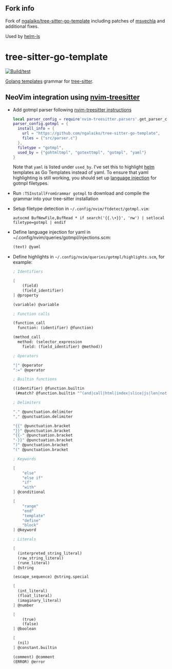 ## Fork info 

Fork of [ngalaiko/tree-sitter-go-template](https://github.com/ngalaiko/tree-sitter-go-template) including patches of [msvechla](https://github.com/msvechla/tree-sitter-go-template) and additional fixes.

Used by [helm-ls](https://github.com/mrjosh/helm-ls/)


# tree-sitter-go-template

[![Build/test](https://github.com/ngalaiko/tree-sitter-go-template/actions/workflows/ci.yaml/badge.svg)](https://github.com/ngalaiko/tree-sitter-go-template/actions/workflows/ci.yaml)

[Golang templates][] grammar for [tree-sitter][].

[tree-sitter]: https://github.com/tree-sitter/tree-sitter
[Golang templates]: https://golang.org/pkg/text/template/

## NeoVim integration using [nvim-treesitter][]

* Add gotmpl parser following [nvim-treesitter instructions][]
  ```lua
  local parser_config = require'nvim-treesitter.parsers'.get_parser_configs()
  parser_config.gotmpl = {
    install_info = {
      url = "https://github.com/ngalaiko/tree-sitter-go-template",
      files = {"src/parser.c"}
    },
    filetype = "gotmpl",
    used_by = {"gohtmltmpl", "gotexttmpl", "gotmpl", "yaml"}
  }
  ```
  Note that `yaml` is listed under `used_by`. I've set this to highlight [helm][] templates as Go Templates instead of yaml.
  To ensure that yaml highlighting is still working, you should set up [language injection][] for gotmpl filetypes.

* Run `:TSInstallFromGrammar gotmpl` to download and compile the grammar into your tree-sitter installation
* Setup filetype detection in `~/.config/nvim/ftdetect/gotmpl.vim`:
  ```vimscript
  autocmd BufNewFile,BufRead * if search('{{.\+}}', 'nw') | setlocal filetype=gotmpl | endif
  ```
* Define language injection for yaml in ~/.config/nvim/queries/gotmpl/injections.scm:
  ```scheme
  (text) @yaml
  ```
* Define highlights in `~/.config/nvim/queries/gotmpl/highlights.scm`, for example:
  ```scheme
  ; Identifiers

  [
      (field)
      (field_identifier)
  ] @property

  (variable) @variable

  ; Function calls

  (function_call
    function: (identifier) @function)

  (method_call
    method: (selector_expression
      field: (field_identifier) @method))

  ; Operators

  "|" @operator
  ":=" @operator

  ; Builtin functions

  ((identifier) @function.builtin
   (#match? @function.builtin "^(and|call|html|index|slice|js|len|not|or|print|printf|println|urlquery|eq|ne|lt|ge|gt|ge)$"))

  ; Delimiters

  "." @punctuation.delimiter
  "," @punctuation.delimiter

  "{{" @punctuation.bracket
  "}}" @punctuation.bracket
  "{{-" @punctuation.bracket
  "-}}" @punctuation.bracket
  ")" @punctuation.bracket
  "(" @punctuation.bracket

  ; Keywords

  [
      "else"
      "else if"
      "if"
      "with"
  ] @conditional

  [
      "range"
      "end"
      "template"
      "define"
      "block"
  ] @keyword

  ; Literals

  [
    (interpreted_string_literal)
    (raw_string_literal)
    (rune_literal)
  ] @string

  (escape_sequence) @string.special

  [
    (int_literal)
    (float_literal)
    (imaginary_literal)
  ] @number

  [
      (true)
      (false)
  ] @boolean

  [
    (nil)
  ] @constant.builtin

  (comment) @comment
  (ERROR) @error
  ```

[nvim-treesitter instructions]: https://github.com/nvim-treesitter/nvim-treesitter#adding-parsers
[nvim-treesitter]: https://github.com/nvim-treesitter/nvim-treesitter
[helm]: https://helm.sh
[language injection]: https://tree-sitter.github.io/tree-sitter/syntax-highlighting#language-injection
